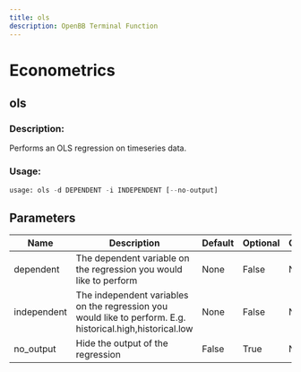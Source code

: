 ```yaml
---
title: ols
description: OpenBB Terminal Function
---
```


# Econometrics

## ols

### Description: 

Performs an OLS regression on timeseries data.

### Usage: 
```python
usage: ols -d DEPENDENT -i INDEPENDENT [--no-output]
```

## Parameters

| Name | Description | Default | Optional | Choices |
| ---- | ----------- | ------- | -------- | ------- |
| dependent | The dependent variable on the regression you would like to perform | None | False | None |
| independent | The independent variables on the regression you would like to perform. E.g. historical.high,historical.low | None | False | None |
| no_output | Hide the output of the regression | False | True | None |


